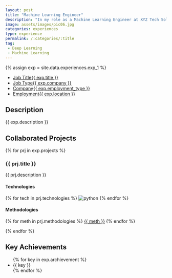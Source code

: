 ```yaml
---
layout: post
title: "Machine Learning Engineer"
description: "In my role as a Machine Learning Engineer at XYZ Tech Solutions"
image: assets/images/pic06.jpg
categories: experiences
type: experience
permalink: /:categories/:title
tag:
 - Deep Learning
 - Machine Learning
---
```


{% assign exp = site.data.experiences.exp_1 %}
<div id="main">
	<section id='second'>
		<div class="inner no-padding">
            <div class="tag-container">
                    <ul class="actions">
                        <li><a href="#" class="button special small disable">Job Title</a><a href="#" class="button small disable">{{ exp.title }}</a></li>
                        <li><a href="#" class="button special small disable">Job Type</a><a href="#" class="button small disable">{{ exp.company }}</a></li>
						<li><a href="#" class="button special small disable">Company</a><a href="#" class="button small disable">{{ exp.employment_type }}</a></li>
                        <li><a href="#" class="button special small disable">Employment</a><a href="#" class="button small disable">{{ exp.location }}</a></li>
                    </ul>
            </div>
			<div>
				<h2>Description</h2>
				<p>{{ exp.description }}</p>
			</div>
		</div>
	</section>
	<section id='third'>
		<div class="inner no-padding">
			<div>
				<h2>Collaborated Projects</h2>
				{% for prj in exp.projects %}
				<div>
					<h3>{{ prj.title }}</h3>
					<p>{{ prj.description }}</p>
					<div class="row">
						<div class="6u 12u$(small)">
							<h4>Technologies</h4>
							<div class='logos-container'>
								{% for tech in prj.technologies %}
								<img src="{{site.baseurl}}/assets/images/logos/{{ tech }}.png" alt="python" class="logos">
								{% endfor %}
							</div>
						</div>
						<div class="6u$ 12u$(small) ">
							<h4>Methodologies</h4>
							<p>
								{% for meth in prj.methodologies %}
								<a href="#" class="button small disable">{{ meth }}</a>
								{% endfor %}
							</p>
						</div>
					</div>
				</div>
				{% endfor %}
			</div>
			<div>
				<h2>Key Achievements</h2>
                <ul class='fa-ul'>
                    {% for key in exp.archievement %}
                    <li><i class="fa-li fa fa-check-square"></i>{{ key }}</li>
					{% endfor %}
                </ul>
			</div>
		</div>
	</section>
</div>
